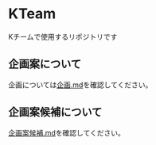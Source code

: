 # KTeam

Kチームで使用するリポジトリです

## 企画案について

企画については[企画.md](https://github.com/Qikilca/KTeam/blob/main/%E4%BC%81%E7%94%BB.md)を確認してください。

## 企画案候補について

[企画案候補.md](https://github.com/Qikilca/KTeam/blob/main/%E4%BC%81%E7%94%BB%E6%A1%88%E5%80%99%E8%A3%9C.md)を確認してください。
